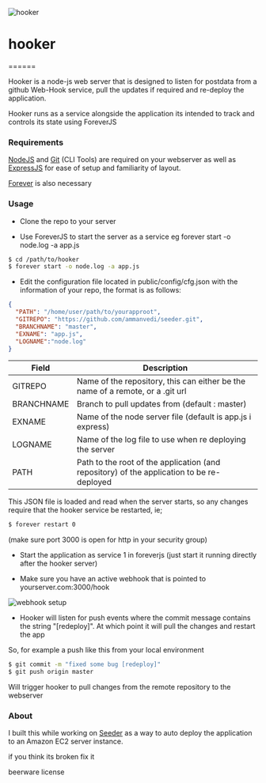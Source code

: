 ![hooker](http://i.imgur.com/2Ztk0pb.png)

# hooker
======

Hooker is a node-js web server that is designed to listen for postdata from a github Web-Hook service, pull the updates if required and re-deploy the application.

Hooker runs as a service alongside the application its intended to track and controls its state using ForeverJS


### Requirements 
[NodeJS](http://nodejs.org/download/) and [Git](http://git-scm.com/book/en/Getting-Started-Installing-Git) (CLI Tools) are required on your webserver as well as [ExpressJS](http://expressjs.com/guide.html) for ease of setup and familiarity of layout.

[Forever](https://github.com/nodejitsu/forever) is also necessary

### Usage

* Clone the repo to your server

* Use ForeverJS to start the server as a service eg forever start -o node.log -a app.js

```bash
$ cd /path/to/hooker
$ forever start -o node.log -a app.js
```

* Edit the configuration file located in public/config/cfg.json with the information of your repo, the format is as follows:

```json
{
  "PATH": "/home/user/path/to/yourapproot",
  "GITREPO": "https://github.com/ammanvedi/seeder.git",
  "BRANCHNAME": "master",
  "EXNAME": "app.js",
  "LOGNAME":"node.log"
}
```

| Field      | Description                                                                                   |
|------------|-----------------------------------------------------------------------------------------------|
| GITREPO    | Name of the repository, this can either be the name of a remote, or a .git url            |
| BRANCHNAME | Branch to pull updates from (default : master)                                            |
| EXNAME     | Name of the node server file (default is app.js i express)                                |
| LOGNAME    | Name of the log file to use when re deploying the server                                      |
| PATH       | Path to the root of the application (and repository) of the application to be re-deployed |

This JSON file is loaded and read when the server starts, so any changes require that the hooker service be restarted, ie;

```bash
$ forever restart 0
```
(make sure port 3000 is open for http in your security group)

* Start the application as service 1 in foreverjs (just start it running directly after the hooker server)

* Make sure you have an active webhook that is pointed to yourserver.com:3000/hook

![webhook setup](http://imgur.com/Y2QI1O0.png)

* Hooker will listen for push events where the commit message contains the string "[redeploy]". At which point it will pull the changes and restart the app

So, for example a push like this from your local environment

```bash
$ git commit -m "fixed some bug [redeploy]"
$ git push origin master
```

Will trigger hooker to pull changes from the remote repository to the webserver

### About

I built this while working on [Seeder](https://github.com/ammanvedi/seeder) as a way to auto deploy the application to an Amazon EC2 server instance. 

if you think its broken fix it

beerware license 
